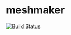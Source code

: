 # meshmaker

[![Build Status](https://travis-ci.org/nschloe/meshmaker.svg?branch=master)](https://travis-ci.org/nschloe/meshmaker)

